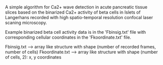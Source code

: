 A simple algorithm for Ca2+ wave detection in acute pancreatic tissue slices
based on the binarized Ca2+ activity of beta cells in Islets of Langerhans
recorded with high spatio-temporal resolution confocal laser scaning microscopy.

Example binarized beta cell activity data is in the 'Fbinsig.txt' file with corresponding
cellular coordinates in the 'Fkoordinate.txt' file. 

Fbinsig.txt --> array like structure with shape (number of recorded frames, number of cells)
Fkoordinate.txt --> array like structure with shape (number of cells, 2): x, y coordinates 